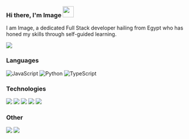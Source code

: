###  Hi there, I'm Image <img width="30" src="https://camo.githubusercontent.com/e8e7b06ecf583bc040eb60e44eb5b8e0ecc5421320a92929ce21522dbc34c891/68747470733a2f2f6d656469612e67697068792e636f6d2f6d656469612f6876524a434c467a6361737252346961377a2f67697068792e676966">

I am Image, a dedicated Full Stack developer hailing from Egypt who has honed my skills through self-guided learning.

[![](https://img.shields.io/badge/-Discord-FFF?&logo=Discord)](https://discord.gg/CtRp5GB)

### Languages

![JavaScript](https://img.shields.io/badge/-JavaScript-000?&logo=JavaScript)
![Python](https://img.shields.io/badge/-Python-000?&logo=Python)
![TypeScript](https://img.shields.io/badge/-TypeScript-000?&logo=typescript)

### Technologies

![](https://img.shields.io/badge/-Node.js-000?&logo=node.js)
![](https://img.shields.io/badge/-Express-000?&logo=express)
![](https://img.shields.io/badge/-React-000?&logo=React)
![](https://img.shields.io/badge/-Next.js-000?&logo=Next.js)
![](https://img.shields.io/badge/-Flask-000?&logo=Flask)

### Other

![](https://img.shields.io/badge/-HTML-000?&logo=html5)
![](https://img.shields.io/badge/-CSS-000?&logo=css3&logoColor=1572B6)
